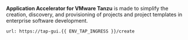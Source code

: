 **Application Accelerator for VMware Tanzu** is made to simplify the creation, discovery, and provisioning of projects and project templates in enterprise software development.

```dashboard:open-url
url: https://tap-gui.{{ ENV_TAP_INGRESS }}/create
```